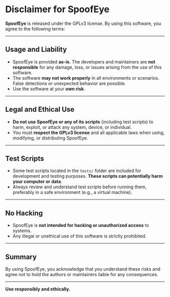 # Disclaimer for SpoofEye

**SpoofEye** is released under the GPLv3 license. By using this software, you agree to the following terms:

---

## Usage and Liability
- SpoofEye is provided **as-is**. The developers and maintainers are **not responsible** for any damage, loss, or issues arising from the use of this software.
- The software **may not work properly** in all environments or scenarios. False detections or unexpected behavior are possible.
- Use the software at your **own risk**.

---

## Legal and Ethical Use
- **Do not use SpoofEye or any of its scripts** (including test scripts) to harm, exploit, or attack any system, device, or individual.
- You must **respect the GPLv3 license** and all applicable laws when using, modifying, or distributing SpoofEye.

---

## Test Scripts
- Some test scripts located in the `tests/` folder are included for development and testing purposes. **These scripts can potentially harm your computer or data**.
- Always review and understand test scripts before running them, preferably in a safe environment (e.g., a virtual machine).

---

## No Hacking
- SpoofEye is **not intended for hacking or unauthorized access** to systems.
- Any illegal or unethical use of this software is strictly prohibited.

---

## Summary
By using SpoofEye, you acknowledge that you understand these risks and agree not to hold the authors or maintainers liable for any consequences.

---

**Use responsibly and ethically.**
